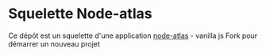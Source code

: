 # Squelette Node-atlas

Ce dépôt est un squelette d'une application [node-atlas](https://node-atlas.js.org/) - vanilla js
Fork pour démarrer un nouveau projet
